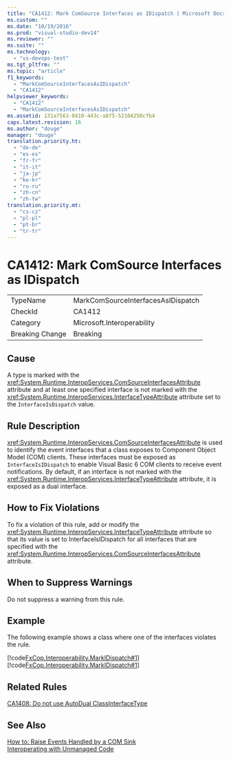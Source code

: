 ```yaml
---
title: "CA1412: Mark ComSource Interfaces as IDispatch | Microsoft Docs"
ms.custom: ""
ms.date: "10/19/2016"
ms.prod: "visual-studio-dev14"
ms.reviewer: ""
ms.suite: ""
ms.technology: 
  - "vs-devops-test"
ms.tgt_pltfrm: ""
ms.topic: "article"
f1_keywords: 
  - "MarkComSourceInterfacesAsIDispatch"
  - "CA1412"
helpviewer_keywords: 
  - "CA1412"
  - "MarkComSourceInterfacesAsIDispatch"
ms.assetid: 131a7563-0410-443c-a8f5-52104250cfb4
caps.latest.revision: 16
ms.author: "douge"
manager: "douge"
translation.priority.ht: 
  - "de-de"
  - "es-es"
  - "fr-fr"
  - "it-it"
  - "ja-jp"
  - "ko-kr"
  - "ru-ru"
  - "zh-cn"
  - "zh-tw"
translation.priority.mt: 
  - "cs-cz"
  - "pl-pl"
  - "pt-br"
  - "tr-tr"
---
```

# CA1412: Mark ComSource Interfaces as IDispatch
|||  
|-|-|  
|TypeName|MarkComSourceInterfacesAsIDispatch|  
|CheckId|CA1412|  
|Category|Microsoft.Interoperability|  
|Breaking Change|Breaking|  
  
## Cause  
 A type is marked with the <xref:System.Runtime.InteropServices.ComSourceInterfacesAttribute> attribute and at least one specified interface is not marked with the <xref:System.Runtime.InteropServices.InterfaceTypeAttribute> attribute set to the `InterfaceIsDispatch` value.  
  
## Rule Description  
 <xref:System.Runtime.InteropServices.ComSourceInterfacesAttribute> is used to identify the event interfaces that a class exposes to Component Object Model (COM) clients. These interfaces must be exposed as `InterfaceIsIDispatch` to enable Visual Basic 6 COM clients to receive event notifications. By default, if an interface is not marked with the <xref:System.Runtime.InteropServices.InterfaceTypeAttribute> attribute, it is exposed as a dual interface.  
  
## How to Fix Violations  
 To fix a violation of this rule, add or modify the <xref:System.Runtime.InteropServices.InterfaceTypeAttribute> attribute so that its value is set to InterfaceIsIDispatch for all interfaces that are specified with the <xref:System.Runtime.InteropServices.ComSourceInterfacesAttribute> attribute.  
  
## When to Suppress Warnings  
 Do not suppress a warning from this rule.  
  
## Example  
 The following example shows a class where one of the interfaces violates the rule.  
  
 [!code[FxCop.Interoperability.MarkIDispatch#1](../code-quality/codesnippet/CSharp/ca1412--mark-comsource-interfaces-as-idispatch_1.cs)]
[!code[FxCop.Interoperability.MarkIDispatch#1](../code-quality/codesnippet/VisualBasic/ca1412--mark-comsource-interfaces-as-idispatch_1.vb)]  
  
## Related Rules  
 [CA1408: Do not use AutoDual ClassInterfaceType](../code-quality/ca1408--do-not-use-autodual-classinterfacetype.md)  
  
## See Also  
 [How to: Raise Events Handled by a COM Sink](http://msdn.microsoft.com/en-us/7c9944b2-e951-4c3e-a0a1-59b2ae37d7fd)   
 [Interoperating with Unmanaged Code](../Topic/Interoperating%20with%20Unmanaged%20Code.md)